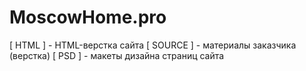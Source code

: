 # MoscowHome.pro

[ HTML ] - HTML-верстка сайта
[ SOURCE ] - материалы заказчика (верстка)
[ PSD ] - макеты дизайна страниц сайта
